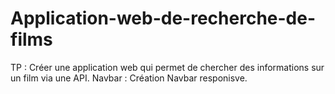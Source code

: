 # Application-web-de-recherche-de-films
TP : Créer une application web qui permet de chercher des informations sur un film via une API.
Navbar : Création Navbar responisve.